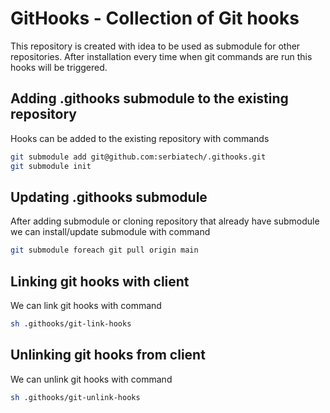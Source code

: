 # GitHooks - Collection of Git hooks
This repository is created with idea to be used as submodule for other repositories.
After installation every time when git commands are run this hooks will be triggered.

## Adding .githooks submodule to the existing repository
Hooks can be added to the existing repository with commands
```bash
git submodule add git@github.com:serbiatech/.githooks.git
git submodule init
```
## Updating .githooks submodule
After adding submodule or cloning repository that already have submodule we can install/update submodule with command
```bash
git submodule foreach git pull origin main
```

## Linking git hooks with client
We can link git hooks with command
```bash
sh .githooks/git-link-hooks
```

## Unlinking git hooks from client
We can unlink git hooks with command
```bash
sh .githooks/git-unlink-hooks
```
